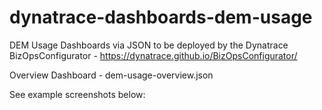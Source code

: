 # dynatrace-dashboards-dem-usage
DEM Usage Dashboards via JSON to be deployed by the Dynatrace BizOpsConfigurator - https://dynatrace.github.io/BizOpsConfigurator/
 
Overview Dashboard - dem-usage-overview.json
 
See example screenshots below:

